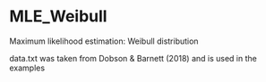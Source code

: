 # MLE_Weibull
Maximum likelihood estimation: Weibull distribution

data.txt was taken from Dobson & Barnett (2018) and is used in the examples 
